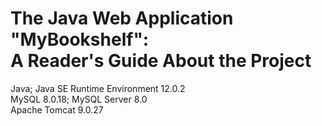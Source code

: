 # The Java Web Application "MyBookshelf": </br>A Reader's Guide About the Project

Java; Java SE Runtime Environment 12.0.2  
MySQL 8.0.18; MySQL Server 8.0  
Apache Tomcat 9.0.27
